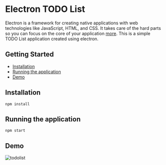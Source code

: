 # Electron TODO List

Electron is a framework for creating native applications with web technologies like JavaScript, HTML, and CSS. It takes care of the hard parts so you can focus on the core of your application [more](https://electronjs.org/). 
This is a simple TODO List application created using electron.

## Getting Started

* [Installation](#installation)
* [Running the application](#running-the-application)
* [Demo](#demo)

## Installation

```
npm install
```

## Running the application

```
npm start
```

## Demo

![todolist](https://gg2i4g.dm.files.1drv.com/y4m1mfh7OASSnviqFJHhmMNJk-Qdvez0_TvNAoqoa7KCqoikUT76OTOJHgWnNDsJGdJ5GvZC7p8XSJCmSHO8XBqG8RnNUg-o_165FbRh82oFVdZOlNIBO4ZE-pLvWhsDVfWsJI6b55MirspFHCOCEnDu11Id7vo_dTcTmoeYaWdfloD3ycf--OHlLoe2Vlgh_soENQaPyj6V7vvwhdul-cX2Q?width=786&height=593&cropmode=none)